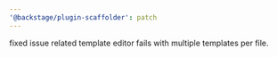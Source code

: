 ```yaml
---
'@backstage/plugin-scaffolder': patch
---
```


fixed issue related template editor fails with multiple templates per file.
